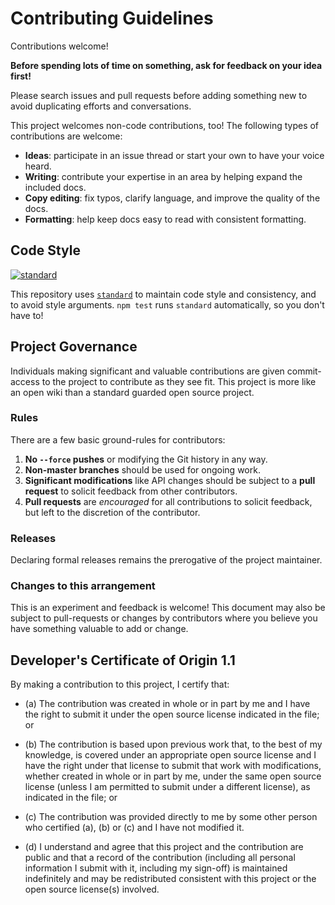 # Contributing Guidelines

Contributions welcome!

**Before spending lots of time on something, ask for feedback on your idea first!**

Please search issues and pull requests before adding something new to avoid duplicating efforts and conversations.

This project welcomes non-code contributions, too! The following types of contributions are welcome:

- **Ideas**: participate in an issue thread or start your own to have your voice heard.
- **Writing**: contribute your expertise in an area by helping expand the included docs.
- **Copy editing**: fix typos, clarify language, and improve the quality of the docs.
- **Formatting**: help keep docs easy to read with consistent formatting.

## Code Style

[![standard][standard-image]][standard-url]

This repository uses [`standard`][standard-url] to maintain code style and consistency, and to avoid style arguments. `npm test` runs `standard` automatically, so you don't have to!

## Project Governance

Individuals making significant and valuable contributions are given commit-access to the project to contribute as they see fit. This project is more like an open wiki than a standard guarded open source project.

### Rules

There are a few basic ground-rules for contributors:

1. **No `--force` pushes** or modifying the Git history in any way.
2. **Non-master branches** should be used for ongoing work.
3. **Significant modifications** like API changes should be subject to a **pull request** to solicit feedback from other contributors.
4. **Pull requests** are *encouraged* for all contributions to solicit feedback, but left to the discretion of the contributor.

### Releases

Declaring formal releases remains the prerogative of the project maintainer.

### Changes to this arrangement

This is an experiment and feedback is welcome! This document may also be subject to pull-requests or changes by contributors where you believe you have something valuable to add or change.

## Developer's Certificate of Origin 1.1

By making a contribution to this project, I certify that:

- (a) The contribution was created in whole or in part by me and I have the right to submit it under the open source license indicated in the file; or

- (b) The contribution is based upon previous work that, to the best of my knowledge, is covered under an appropriate open source license and I have the right under that license to submit that work with modifications, whether created in whole or in part by me, under the same open source license (unless I am permitted to submit under a different license), as indicated in the file; or

- (c) The contribution was provided directly to me by some other person who certified (a), (b) or (c) and I have not modified it.

- (d) I understand and agree that this project and the contribution are public and that a record of the contribution (including all personal information I submit with it, including my sign-off) is maintained indefinitely and may be redistributed consistent with this project or the open source license(s) involved.

[standard-image]: https://cdn.rawgit.com/feross/standard/master/badge.svg
[standard-url]: https://github.com/feross/standard
